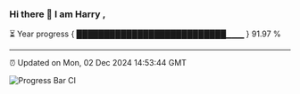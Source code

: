 ### Hi there 👋 I am Harry , 

⏳ Year progress { ███████████████████████████▁▁▁ } 91.97 %

---

⏰ Updated on Mon, 02 Dec 2024 14:53:44 GMT

![Progress Bar CI](https://github.com/duykhang68/duykhang68/workflows/Progress%20Bar%20CI/badge.svg)
